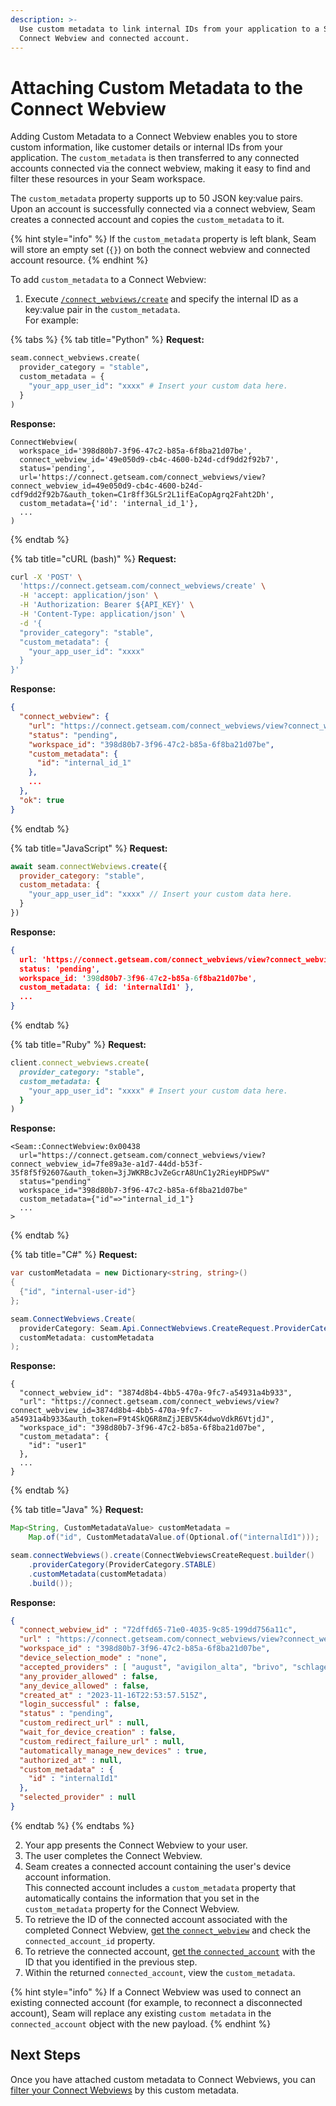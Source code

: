 ```yaml
---
description: >-
  Use custom metadata to link internal IDs from your application to a Seam
  Connect Webview and connected account.
---
```


# Attaching Custom Metadata to the Connect Webview

Adding Custom Metadata to a Connect Webview enables you to store custom information, like customer details or internal IDs from your application. The `custom_metadata` is then transferred to any connected accounts connected via the connect webview, making it easy to find and filter these resources in your Seam workspace.

The `custom_metadata` property supports up to 50 JSON key:value pairs. Upon an account is  successfully connected via a connect webview, Seam creates a connected account and copies the `custom_metadata` to it.&#x20;

{% hint style="info" %}
If the `custom_metadata` property is left blank, Seam will store an empty set (`{}`) on both the connect webview and connected account resource.
{% endhint %}

To add `custom_metadata` to a Connect Webview:

1. Execute [`/connect_webviews/create`](../../api-clients/connect-webviews/create-a-connect-webview.md) and specify the internal ID as a key:value pair in the `custom_metadata`.\
   For example:

{% tabs %}
{% tab title="Python" %}
**Request:**

```python
seam.connect_webviews.create(
  provider_category = "stable",
  custom_metadata = {
    "your_app_user_id": "xxxx" # Insert your custom data here.
  }
)
```

**Response:**

```
ConnectWebview(
  workspace_id='398d80b7-3f96-47c2-b85a-6f8ba21d07be',
  connect_webview_id='49e050d9-cb4c-4600-b24d-cdf9dd2f92b7',
  status='pending',
  url='https://connect.getseam.com/connect_webviews/view?connect_webview_id=49e050d9-cb4c-4600-b24d-cdf9dd2f92b7&auth_token=C1r8ff3GLSr2L1ifEaCopAgrq2Faht2Dh',
  custom_metadata={'id': 'internal_id_1'},
  ...
)
```
{% endtab %}

{% tab title="cURL (bash)" %}
**Request:**

```bash
curl -X 'POST' \
  'https://connect.getseam.com/connect_webviews/create' \
  -H 'accept: application/json' \
  -H 'Authorization: Bearer ${API_KEY}' \
  -H 'Content-Type: application/json' \
  -d '{
  "provider_category": "stable",
  "custom_metadata": {
    "your_app_user_id": "xxxx"
  }
}'
```

**Response:**

```json
{
  "connect_webview": {
    "url": "https://connect.getseam.com/connect_webviews/view?connect_webview_id=3c3f4c15-e7db-47c6-bc5a-1bf206ff269c&auth_token=LrpMC4MVHAY8YJRcNFeX1nQcb7tGNwpot",
    "status": "pending",
    "workspace_id": "398d80b7-3f96-47c2-b85a-6f8ba21d07be",
    "custom_metadata": {
      "id": "internal_id_1"
    },
    ...
  },
  "ok": true
}
```
{% endtab %}

{% tab title="JavaScript" %}
**Request:**

```javascript
await seam.connectWebviews.create({
  provider_category: "stable",
  custom_metadata: {
    "your_app_user_id": "xxxx" // Insert your custom data here.
  }
})
```

**Response:**

```json
{
  url: 'https://connect.getseam.com/connect_webviews/view?connect_webview_id=3937fa0b-ab09-4a00-9f10-69864750ed07&auth_token=PVHmtzULRFEQDny776KDsegSQ5t2SsZHR',
  status: 'pending',
  workspace_id: '398d80b7-3f96-47c2-b85a-6f8ba21d07be',
  custom_metadata: { id: 'internalId1' },
  ...
}
```
{% endtab %}

{% tab title="Ruby" %}
**Request:**

```ruby
client.connect_webviews.create(
  provider_category: "stable",
  custom_metadata: {
    "your_app_user_id": "xxxx" # Insert your custom data here.
  }
)
```

**Response:**

```
<Seam::ConnectWebview:0x00438
  url="https://connect.getseam.com/connect_webviews/view?connect_webview_id=7fe89a3e-a1d7-44dd-b53f-35f8f5f92607&auth_token=3jJWKRBcJvZeGcrA8UnC1y2RieyHDPSwV"
  status="pending"
  workspace_id="398d80b7-3f96-47c2-b85a-6f8ba21d07be"
  custom_metadata={"id"=>"internal_id_1"}
  ...
>
```
{% endtab %}

{% tab title="C#" %}
**Request:**

```csharp
var customMetadata = new Dictionary<string, string>()
{
  {"id", "internal-user-id"}
};

seam.ConnectWebviews.Create(
  providerCategory: Seam.Api.ConnectWebviews.CreateRequest.ProviderCategoryEnum.Stable,
  customMetadata: customMetadata
);
```

**Response:**

```
{
  "connect_webview_id": "3874d8b4-4bb5-470a-9fc7-a54931a4b933",
  "url": "https://connect.getseam.com/connect_webviews/view?connect_webview_id=3874d8b4-4bb5-470a-9fc7-a54931a4b933&auth_token=F9t4SkQ6R8mZjJEBV5K4dwoVdkR6VtjdJ",
  "workspace_id": "398d80b7-3f96-47c2-b85a-6f8ba21d07be",
  "custom_metadata": {
    "id": "user1"
  },
  ...
}
```
{% endtab %}

{% tab title="Java" %}
**Request:**

```java
Map<String, CustomMetadataValue> customMetadata =
    Map.of("id", CustomMetadataValue.of(Optional.of("internalId1")));

seam.connectWebviews().create(ConnectWebviewsCreateRequest.builder()
    .providerCategory(ProviderCategory.STABLE)
    .customMetadata(customMetadata)
    .build());
```

**Response:**

```json
{
  "connect_webview_id" : "72dffd65-71e0-4035-9c85-199dd756a11c",
  "url" : "https://connect.getseam.com/connect_webviews/view?connect_webview_id=72dffd65-71e0-4035-9c85-199dd756a11c&auth_token=FQea1nN2sMGwLVRsjQXajzNzvven6jbGX",
  "workspace_id" : "398d80b7-3f96-47c2-b85a-6f8ba21d07be",
  "device_selection_mode" : "none",
  "accepted_providers" : [ "august", "avigilon_alta", "brivo", "schlage", "smartthings", "yale", "nuki", "salto", "controlbyweb", "minut", "my_2n", "kwikset", "ttlock", "noiseaware", "igloohome", "ecobee", "four_suites", "dormakaba_oracode", "lockly", "wyze" ],
  "any_provider_allowed" : false,
  "any_device_allowed" : false,
  "created_at" : "2023-11-16T22:53:57.515Z",
  "login_successful" : false,
  "status" : "pending",
  "custom_redirect_url" : null,
  "wait_for_device_creation" : false,
  "custom_redirect_failure_url" : null,
  "automatically_manage_new_devices" : true,
  "authorized_at" : null,
  "custom_metadata" : {
    "id" : "internalId1"
  },
  "selected_provider" : null
}
```
{% endtab %}
{% endtabs %}

2. Your app presents the Connect Webview to your user.
3. The user completes the Connect Webview.
4. Seam creates a connected account containing the user's device account information.\
   This connected account includes a `custom_metadata` property that automatically contains the information that you set in the `custom_metadata` property for the Connect Webview.
5. To retrieve the ID of the connected account associated with the completed Connect Webview, [get the `connect_webview`](../../api-clients/connect-webviews/get-a-connect-webview.md) and check the `connected_account_id` property.
6. To retrieve the connected account, [get the `connected_account`](../../api-clients/connected-accounts/get-a-connected-account.md) with the ID that you identified in the previous step.
7. Within the returned `connected_account`, view the `custom_metadata`.

{% hint style="info" %}
If a Connect Webview was used to connect an existing connected account (for example, to reconnect a disconnected account), Seam will replace any existing `custom metadata` in the `connected_account` object with the new payload.
{% endhint %}

## Next Steps

Once you have attached custom metadata to Connect Webviews, you can [filter your Connect Webviews](filtering-connect-webviews-by-custom-metadata.md) by this custom metadata.
